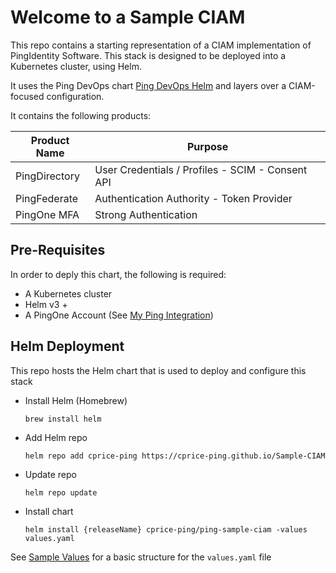 # Welcome to a Sample CIAM 

This repo contains a starting representation of a CIAM implementation of PingIdentity Software. This stack is designed to be deployed into a Kubernetes cluster, using Helm.

It uses the Ping DevOps chart [Ping DevOps Helm](https://helm.pingidentity.com) and layers over a CIAM-focused configuration.

It contains the following products:

| Product Name | Purpose |
| --- | --- |
| PingDirectory | User Credentials / Profiles - SCIM - Consent API |
| PingFederate | Authentication Authority - Token Provider |
| PingOne MFA | Strong Authentication |

## Pre-Requisites

In order to deply this chart, the following is required:

* A Kubernetes cluster
* Helm v3 +
* A PingOne Account (See [My Ping Integration](./sso-myping))

## Helm Deployment

This repo hosts the Helm chart that is used to deploy and configure this stack

* Install Helm (Homebrew)

    ```
    brew install helm
    ```

* Add Helm repo

    ```
    helm repo add cprice-ping https://cprice-ping.github.io/Sample-CIAM
    ```

* Update repo

    ```
    helm repo update
    ```

* Install chart

    ```
    helm install {releaseName} cprice-ping/ping-sample-ciam -values values.yaml
    ```

See [Sample Values](./values.md) for a basic structure for the `values.yaml` file
